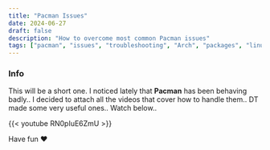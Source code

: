 ```yaml
---
title: "Pacman Issues"
date: 2024-06-27
draft: false
description: "How to overcome most common Pacman issues"
tags: ["pacman", "issues", "troubleshooting", "Arch", "packages", "linux"]
---
```

### Info

This will be a short one. I noticed lately that **Pacman** has been behaving badly.. I decided to attach all the videos that cover how to handle them.. DT made some very useful ones.. Watch below..

{{< youtube RN0pIuE6ZmU >}}

Have fun :heart:

